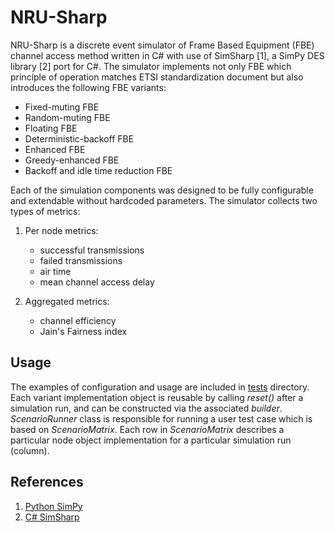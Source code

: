 ﻿# NRU-Sharp
NRU-Sharp is a discrete event simulator of Frame Based Equipment (FBE) channel access method written in C# with use of SimSharp [1], a SimPy DES library [2] port for C#. The simulator implements not only FBE which principle of operation matches ETSI standardization document but also introduces the following FBE variants:
- Fixed-muting FBE
- Random-muting FBE
- Floating FBE
- Deterministic-backoff FBE
- Enhanced FBE
- Greedy-enhanced FBE
- Backoff and idle time reduction FBE

Each of the simulation components was designed to be fully configurable and extendable without hardcoded parameters.
The simulator collects two types of metrics:

1. Per node metrics:

    - successful transmissions
    - failed transmissions
    - air time
    - mean channel access delay
2. Aggregated metrics:
   
   - channel efficiency
   - Jain's Fairness index

## Usage
The examples of configuration and usage are included in [tests](tests) directory. Each variant implementation object is reusable by calling *reset()* after a simulation run, and can be constructed via the associated *builder*. *ScenarioRunner* class is responsible for running a user test case which is based on *ScenarioMatrix*. Each row in *ScenarioMatrix* describes a particular node object implementation for a particular simulation run (column).

## References

1. [Python SimPy](https://gitlab.com/team-simpy/simpy)
2. [C# SimSharp](https://github.com/heal-research/SimSharp)
